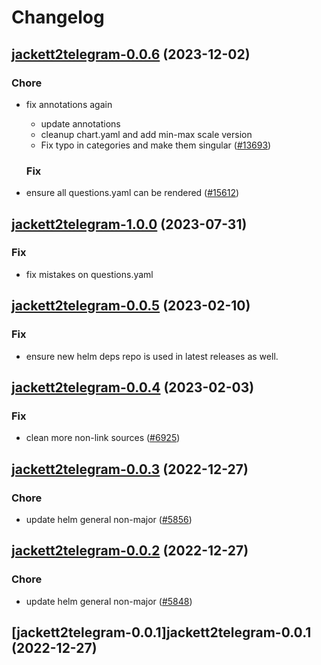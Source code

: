 # Changelog



## [jackett2telegram-0.0.6](https://github.com/truecharts/charts/compare/jackett2telegram-1.0.0...jackett2telegram-0.0.6) (2023-12-02)

### Chore

- fix annotations again
  - update annotations
  - cleanup chart.yaml and add min-max scale version
  - Fix typo in categories and make them singular ([#13693](https://github.com/truecharts/charts/issues/13693))
  
  ### Fix

- ensure all questions.yaml can be rendered ([#15612](https://github.com/truecharts/charts/issues/15612))
  
  











## [jackett2telegram-1.0.0](https://github.com/truecharts/charts/compare/jackett2telegram-0.0.5...jackett2telegram-1.0.0) (2023-07-31)

### Fix

- fix mistakes on questions.yaml
  
  


## [jackett2telegram-0.0.5](https://github.com/truecharts/charts/compare/jackett2telegram-0.0.4...jackett2telegram-0.0.5) (2023-02-10)

### Fix

- ensure new helm deps repo is used in latest releases as well.
  
  


## [jackett2telegram-0.0.4](https://github.com/truecharts/charts/compare/jackett2telegram-0.0.3...jackett2telegram-0.0.4) (2023-02-03)

### Fix

-  clean more non-link sources ([#6925](https://github.com/truecharts/charts/issues/6925))
  
  


## [jackett2telegram-0.0.3](https://github.com/truecharts/charts/compare/jackett2telegram-0.0.2...jackett2telegram-0.0.3) (2022-12-27)

### Chore

- update helm general non-major ([#5856](https://github.com/truecharts/charts/issues/5856))
  
  


## [jackett2telegram-0.0.2](https://github.com/truecharts/charts/compare/jackett2telegram-0.0.1...jackett2telegram-0.0.2) (2022-12-27)

### Chore

- update helm general non-major ([#5848](https://github.com/truecharts/charts/issues/5848))
  
  


## [jackett2telegram-0.0.1]jackett2telegram-0.0.1 (2022-12-27)

